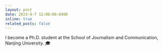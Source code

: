 ```yaml
---
layout: post
date: 2023-9-7 12:00:00-0400
inline: true
related_posts: false
---
```


I become a Ph.D. student at the School of Journalism and Communication, Nanjing University. 🎓
